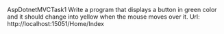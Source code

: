 AspDotnetMVCTask1
Write a program that displays a button in green color and it should change into yellow when the mouse moves over it.
Url: http://localhost:15051/Home/Index